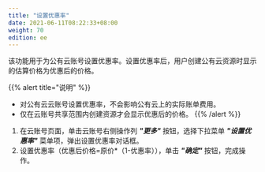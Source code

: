 ```yaml
---
title: "设置优惠率"
date: 2021-06-11T08:22:33+08:00
weight: 70
edition: ee
---
```


该功能用于为公有云账号设置优惠率。设置优惠率后，用户创建公有云资源时显示的估算价格为优惠后的价格。

{{% alert title="说明" %}}
- 对公有云云账号设置优惠率，不会影响公有云上的实际账单费用。
- 仅在云账号共享范围内创建资源才会显示优惠后的价格。
{{% /alert %}}

1. 在云账号页面，单击云账号右侧操作列 **_"更多"_** 按钮，选择下拉菜单 **_"设置优惠率"_** 菜单项，弹出设置优惠率对话框。
2. 设置优惠率（优惠后价格=原价*（1-优惠率）），单击 **_"确定"_** 按钮，完成操作。